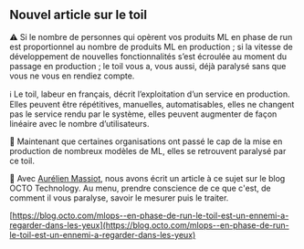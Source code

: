 ## Nouvel article sur le toil


⚠️ Si le nombre de personnes qui opèrent vos produits ML en phase de run est proportionnel au nombre de produits ML en production ; si la vitesse de développement de nouvelles fonctionnalités s’est écroulée au moment du passage en production ; le toil vous a, vous aussi, déjà paralysé sans que vous ne vous en rendiez compte.

ℹ️ Le toil, labeur en français, décrit l’exploitation d’un service en production. Elles peuvent être répétitives, manuelles, automatisables, elles ne changent pas le service rendu par le système, elles peuvent augmenter de façon linéaire avec le nombre d’utilisateurs.

🔭 Maintenant que certaines organisations ont passé le cap de la mise en production de nombreux modèles de ML, elles se retrouvent paralysé par ce toil.

📄 Avec [Aurélien Massiot](https://www.linkedin.com/in/aur%C3%A9lien-massiot-990bb6b1/), nous avons écrit un article à ce sujet sur le blog OCTO Technology. Au menu, prendre conscience de ce que c'est, de comment il vous paralyse, savoir le mesurer puis le traiter.

[https://blog.octo.com/mlops--en-phase-de-run-le-toil-est-un-ennemi-a-regarder-dans-les-yeux](https://blog.octo.com/mlops--en-phase-de-run-le-toil-est-un-ennemi-a-regarder-dans-les-yeux)